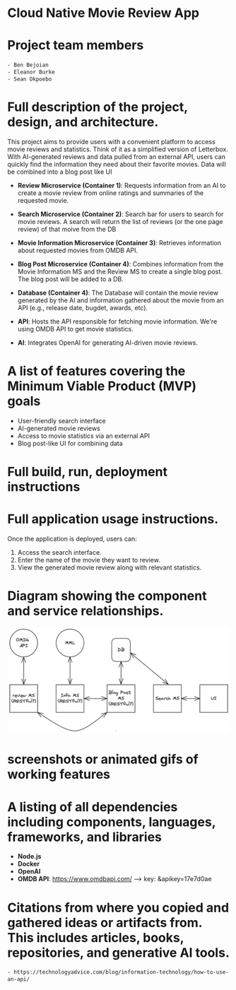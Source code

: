 <!-- # cloud-native-project
The nature of this application will be to provide users with a quick and easy way to read reviews, and synopses of movies. This is similar to the application Letterbox, but a more simplified version.

The estimated modules will be a synopsis of the movie, the ratings based on different websites reviews, the runtime of the movie, and the page that shows the movie in question. 

As of right now I am unsure what the languages and frameworks will look like. 

The primary actions will be the picking of a movie, and the returning of the movie name, synopsis, runtime and numerical ratings it received
-->

# Cloud Native Movie Review App


# Project team members
    - Ben Bejoian 
    - Eleanor Burke 
    - Sean Okpoebo
# Full description of the project, design, and architecture.
This project aims to provide users with a convenient platform to access movie reviews and statistics. Think of it as a simplified version of Letterbox. With AI-generated reviews and data pulled from an external API, users can quickly find the information they need about their favorite movies. Data will be combined into a blog post like UI 

* **Review Microservice (Container 1)**: Requests information from an AI to create a movie review from online ratings and summaries of the requested movie.  

* **Search Microservice (Container 2)**: Search bar for users to search for movie reviews. A search will return the list of reviews (or the one page review) of that moive from the DB 

* **Movie Information Microservice (Container 3)**: Retrieves information about requested movies from OMDB API. 

* **Blog Post Microservice (Container 4)**: Combines information from the Movie Information MS and the Review MS to create a single blog post. The blog post will be added to a DB.

* **Database (Container 4)**: The Database will contain the movie review generated by the AI and information gathered about the movie from an API (e.g., release date, bugdet, awards, etc).

* **API**: Hosts the API responsible for fetching movie information. We're using OMDB API to get movie statistics. 

* **AI**: Integrates OpenAI for generating AI-driven movie reviews.

# A list of features covering the Minimum Viable Product (MVP) goals
* User-friendly search interface
* AI-generated movie reviews
* Access to movie statistics via an external API
* Blog post-like UI for combining data
# Full build, run, deployment instructions
# Full application usage instructions.
Once the application is deployed, users can:

1. Access the search interface.
2. Enter the name of the movie they want to review.
3. View the generated movie review along with relevant statistics.
# Diagram showing the component and service relationships.
![Diagram of component and service relationships](/img/MovieReviewDesign.png)
# screenshots or animated gifs of working features
# A listing of all dependencies including components, languages, frameworks, and libraries
* **Node.js**
* **Docker**
* **OpenAI**
* **OMDB API**: https://www.omdbapi.com/ --> key: &apikey=17e7d0ae
 <!-- key/link for API? https://www.omdbapi.com/?t=titanic&apikey=17e7d0ae -->

# Citations from where you copied and gathered ideas or artifacts from. This includes articles, books, repositories, and generative AI tools.
    - https://technologyadvice.com/blog/information-technology/how-to-use-an-api/ 
